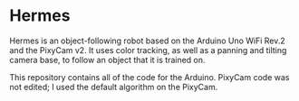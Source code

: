 # Hermes

Hermes is an object-following robot based on the Arduino Uno WiFi Rev.2 and the PixyCam v2. It uses color tracking, as well as a panning and tilting camera base,
to follow an object that it is trained on.

This repository contains all of the code for the Arduino. PixyCam code was not edited; I used the default algorithm on the PixyCam. 
